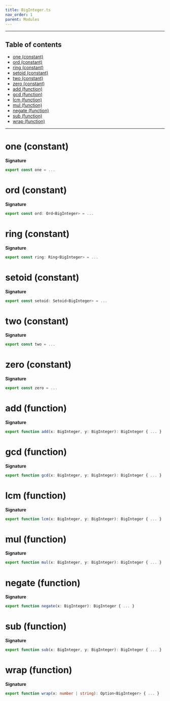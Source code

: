 ```yaml
---
title: BigInteger.ts
nav_order: 1
parent: Modules
---
```


---

<h2 class="text-delta">Table of contents</h2>

- [one (constant)](#one-constant)
- [ord (constant)](#ord-constant)
- [ring (constant)](#ring-constant)
- [setoid (constant)](#setoid-constant)
- [two (constant)](#two-constant)
- [zero (constant)](#zero-constant)
- [add (function)](#add-function)
- [gcd (function)](#gcd-function)
- [lcm (function)](#lcm-function)
- [mul (function)](#mul-function)
- [negate (function)](#negate-function)
- [sub (function)](#sub-function)
- [wrap (function)](#wrap-function)

---

# one (constant)

**Signature**

```ts
export const one = ...
```

# ord (constant)

**Signature**

```ts
export const ord: Ord<BigInteger> = ...
```

# ring (constant)

**Signature**

```ts
export const ring: Ring<BigInteger> = ...
```

# setoid (constant)

**Signature**

```ts
export const setoid: Setoid<BigInteger> = ...
```

# two (constant)

**Signature**

```ts
export const two = ...
```

# zero (constant)

**Signature**

```ts
export const zero = ...
```

# add (function)

**Signature**

```ts
export function add(x: BigInteger, y: BigInteger): BigInteger { ... }
```

# gcd (function)

**Signature**

```ts
export function gcd(x: BigInteger, y: BigInteger): BigInteger { ... }
```

# lcm (function)

**Signature**

```ts
export function lcm(x: BigInteger, y: BigInteger): BigInteger { ... }
```

# mul (function)

**Signature**

```ts
export function mul(x: BigInteger, y: BigInteger): BigInteger { ... }
```

# negate (function)

**Signature**

```ts
export function negate(x: BigInteger): BigInteger { ... }
```

# sub (function)

**Signature**

```ts
export function sub(x: BigInteger, y: BigInteger): BigInteger { ... }
```

# wrap (function)

**Signature**

```ts
export function wrap(x: number | string): Option<BigInteger> { ... }
```
